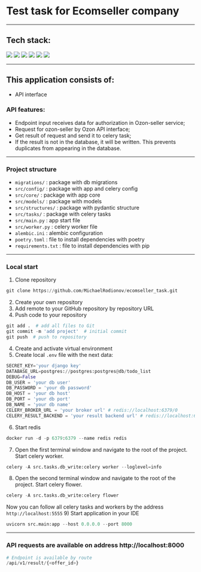 # Test task for Ecomseller company
___
## Tech stack:
<img src="https://img.shields.io/badge/python-3670A0?style=for-the-badge&logo=python&logoColor=ffdd54"/>     
<img src="https://img.shields.io/badge/FastAPI-005571?style=for-the-badge&logo=fastapi"/>
<img src="https://img.shields.io/badge/postgres-%23316192.svg?style=for-the-badge&logo=postgresql&logoColor=white"/>
<img src="https://img.shields.io/badge/redis-%23DD0031.svg?style=for-the-badge&logo=redis&logoColor=white"/>
<img src="https://img.shields.io/badge/celery-%23316192.svg?style=for-the-badge&logo=celery&logoColor=white"/>
<img src="https://img.shields.io/badge/alembic-%234DC730.svg?style=for-the-badge&logo=alembic&logoColor=white"/>   

___
## This application consists of:   
- API interface
### API features:
- Endpoint input receives data for authorization in Ozon-seller service;
- Request for ozon-seller by Ozon API interface;
- Get result of request and send it to celery task;
- If the result is not in the database, it will be written. This prevents duplicates from appearing in the database.
___
### Project structure
- `migrations/` : package with db migrations
- `src/config/` : package with app and celery config
- `src/core/` : package with app core
- `src/models/` : package with models
- `src/structures/` : package with pydantic structure
- `src/tasks/` : package with celery tasks
- `src/main.py` : app start file
- `src/worker.py` : celery worker file
- `alembic.ini` : alembic configuration
- `poetry.toml` : file to install dependencies with poetry
- `requirements.txt` : file to install dependencies with pip

___
### Local start
1) Clone repository
``` python
git clone https://github.com/MichaelRodionov/ecomseller_task.git
```
2) Create your own repository   
3) Add remote to your GitHub repository by repository URL   
4) Push code to your repository
``` python
git add .  # add all files to Git
git commit -m 'add project'  # initial commit
git push  # push to repository
```
4) Create and activate virtual environment   
5) Create local `.env` file with the next data:  
``` python
SECRET_KEY='your django key'
DATABASE_URL=postgres://postgres:postgres@db/todo_list
DEBUG=False
DB_USER = 'your db user'
DB_PASSWORD = 'your db password'
DB_HOST = 'your db host'
DB_PORT = 'your db port'
DB_NAME = 'your db name'
CELERY_BROKER_URL = 'your broker url' # redis://localhost:6379/0
CELERY_RESULT_BACKEND = 'your result backend url' # redis://localhost:6379/1
```
6) Start redis
``` python
docker run -d -p 6379:6379 --name redis redis 
```
7) Open the first terminal window and navigate to the root of the project. Start celery worker.   
``` python
celery -A src.tasks.db_write:celery worker --loglevel=info  
```
8) Open the second terminal window and navigate to the root of the project. Start celery flower.   
``` python
celery -A src.tasks.db_write:celery flower   
```
Now you can follow all celery tasks and workers by the address ```http://localhost:5555```
9) Start application in your IDE
``` python
uvicorn src.main:app --host 0.0.0.0 --port 8000 
```
___
### API requests are available on address http://localhost:8000
``` python
# Endpoint is available by route
/api/v1/result/{<offer_id>}
```